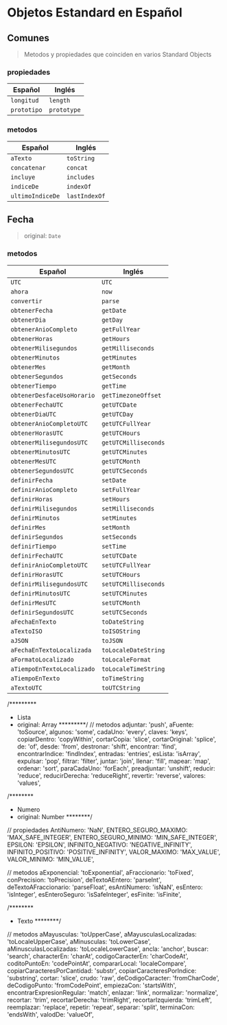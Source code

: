 
# Objetos Estandard en Español

## Comunes 
> Metodos y propiedades que coinciden en varios Standard Objects

### propiedades

Español | Inglés
-- | --
`longitud` | `length`
`prototipo` | `prototype`

### metodos

Español | Inglés
-- | --
`aTexto` | `toString`
`concatenar` | `concat`
`incluye` | `includes`
`indiceDe` | `indexOf`
`ultimoIndiceDe` | `lastIndexOf`


## Fecha
> original: `Date`

### metodos

Español | Inglés
-- | --
`UTC` | `UTC`
`ahora` | `now`
`convertir` | `parse`
`obtenerFecha` | `getDate`
`obtenerDia` | `getDay`
`obtenerAnioCompleto` | `getFullYear`
`obtenerHoras` | `getHours`
`obtenerMilisegundos` | `getMilliseconds`
`obtenerMinutos` | `getMinutes`
`obtenerMes` | `getMonth`
`obtenerSegundos` | `getSeconds`
`obtenerTiempo` | `getTime`
`obtenerDesfaceUsoHorario` | `getTimezoneOffset`
`obtenerFechaUTC` | `getUTCDate`
`obtenerDiaUTC` | `getUTCDay`
`obtenerAnioCompletoUTC` | `getUTCFullYear`
`obtenerHorasUTC` | `getUTCHours`
`obtenerMilisegundosUTC` | `getUTCMilliseconds`
`obtenerMinutosUTC` | `getUTCMinutes`
`obtenerMesUTC` | `getUTCMonth`
`obtenerSegundosUTC` | `getUTCSeconds`
`definirFecha` | `setDate`
`definirAnioCompleto` | `setFullYear`
`definirHoras` | `setHours`
`definirMilisegundos` | `setMilliseconds`
`definirMinutos` | `setMinutes`
`definirMes` | `setMonth`
`definirSegundos` | `setSeconds`
`definirTiempo` | `setTime`
`definirFechaUTC` | `setUTCDate`
`definirAnioCompletoUTC` | `setUTCFullYear`
`definirHorasUTC` | `setUTCHours`
`definirMilisegundosUTC` | `setUTCMilliseconds`
`definirMinutosUTC` | `setUTCMinutes`
`definirMesUTC` | `setUTCMonth`
`definirSegundosUTC` | `setUTCSeconds`
`aFechaEnTexto` | `toDateString`
`aTextoISO` | `toISOString`
`aJSON` | `toJSON`
`aFechaEnTextoLocalizada` | `toLocaleDateString`
`aFormatoLocalizado` | `toLocaleFormat`
`aTiempoEnTextoLocalizado` | `toLocaleTimeString`
`aTiempoEnTexto` | `toTimeString`
`aTextoUTC` | `toUTCString`

  /*********
   * Lista
   * original: Array
   *********/
  // metodos
  adjuntar: 'push',
  aFuente: 'toSource',
  algunos: 'some',
  cadaUno: 'every',
  claves: 'keys',
  copiarDentro: 'copyWithin',
  cortarCopia: 'slice',
  cortarOriginal: 'splice',
  de: 'of',
  desde: 'from',
  destronar: 'shift',
  encontrar: 'find',
  encontrarIndice: 'findIndex',
  entradas: 'entries',
  esLista: 'isArray',
  expulsar: 'pop',
  filtrar: 'filter',
  juntar: 'join',
  llenar: 'fill',
  mapear: 'map',
  ordenar: 'sort',
  paraCadaUno: 'forEach',
  preadjuntar: 'unshift',
  reducir: 'reduce',
  reducirDerecha: 'reduceRight',
  revertir: 'reverse',
  valores: 'values',

  /********
   * Numero
   * original: Number
   ********/

  // propiedades
  AntiNumero: 'NaN',
  ENTERO_SEGURO_MAXIMO: 'MAX_SAFE_INTEGER',
  ENTERO_SEGURO_MINIMO: 'MIN_SAFE_INTEGER',
  EPSILON: 'EPSILON',
  INFINITO_NEGATIVO: 'NEGATIVE_INFINITY',
  INFINITO_POSITIVO: 'POSITIVE_INFINITY',
  VALOR_MAXIMO: 'MAX_VALUE',
  VALOR_MINIMO: 'MIN_VALUE',

  // metodos
  aExponencial: 'toExponential',
  aFraccionario: 'toFixed',
  conPrecision: 'toPrecision',
  deTextoAEntero: 'parseInt',
  deTextoAFraccionario: 'parseFloat',
  esAntiNumero: 'isNaN',
  esEntero: 'isInteger',
  esEnteroSeguro: 'isSafeInteger',
  esFinite: 'isFinite',

  /********
   * Texto
   ********/

  // metodos
  aMayusculas: 'toUpperCase',
  aMayusculasLocalizadas: 'toLocaleUpperCase',
  aMinusculas: 'toLowerCase',
  aMinusculasLocalizadas: 'toLocaleLowerCase',
  ancla: 'anchor',
  buscar: 'search',
  characterEn: 'charAt',
  codigoCaracterEn: 'charCodeAt',
  coditoPuntoEn: 'codePointAt',
  compararLocal: 'localeCompare',
  copiarCaracteresPorCantidad: 'substr',
  copiarCaracteresPorIndice: 'substring',
  cortar: 'slice',
  crudo: 'raw',
  deCodigoCaracter: 'fromCharCode',
  deCodigoPunto: 'fromCodePoint',
  empiezaCon: 'startsWith',
  encontrarExpresionRegular: 'match',
  enlazar: 'link',
  normalizar: 'normalize',
  recortar: 'trim',
  recortarDerecha: 'trimRight',
  recortarIzquierda: 'trimLeft',
  reemplazar: 'replace',
  repetir: 'repeat',
  separar: 'split',
  terminaCon: 'endsWith',
  valodDe: 'valueOf',

